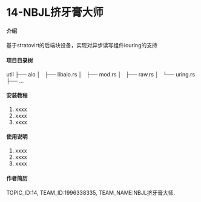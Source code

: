# 14-NBJL挤牙膏大师

#### 介绍
基于stratovirt的后端块设备，实现对异步读写组件iouring的支持

#### 项目目录树
util
├── aio
│   ├── libaio.rs
│   ├── mod.rs
│   ├── raw.rs
│   └── uring.rs
├── ...

#### 安装教程

1.  xxxx
2.  xxxx
3.  xxxx

#### 使用说明

1.  xxxx
2.  xxxx
3.  xxxx

#### 作者简历
TOPIC_ID:14, TEAM_ID:1996338335, TEAM_NAME:NBJL挤牙膏大师.
